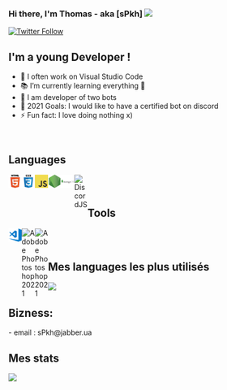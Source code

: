 ### Hi there, I'm Thomas - aka [sPkh] <img src="https://github.com/thomasbnt/thomasbnt/blob/me/assets/hi.gif" width="25px">

[![Twitter Follow](https://img.shields.io/twitter/follow/kud3re?color=1DA1F2&logo=twitter&style=for-the-badge)](https://twitter.com/kud3re)

## I'm a young Developer !
- 🌙 I often work on Visual Studio Code
- 📚 I’m currently learning everything 🤣
- 🔩 I am developer of two bots
- 💫 2021 Goals: I would like to have a certified bot on discord
- ⚡ Fun fact: I love doing nothing x)
<br />

## Languages
<p>
<img align="left" alt="HTML5" width="26px" src="https://raw.githubusercontent.com/github/explore/80688e429a7d4ef2fca1e82350fe8e3517d3494d/topics/html/html.png" />
<img align="left" alt="CSS3" width="26px" src="https://raw.githubusercontent.com/github/explore/80688e429a7d4ef2fca1e82350fe8e3517d3494d/topics/css/css.png" />
<img align="left" alt="JavaScript" width="26px" src="https://raw.githubusercontent.com/github/explore/80688e429a7d4ef2fca1e82350fe8e3517d3494d/topics/javascript/javascript.png" />
<img align="left" alt="Node.js" width="26px" src="https://raw.githubusercontent.com/github/explore/80688e429a7d4ef2fca1e82350fe8e3517d3494d/topics/nodejs/nodejs.png" />
<img align="left" alt="MongoDB" width="26px" src="https://raw.githubusercontent.com/github/explore/80688e429a7d4ef2fca1e82350fe8e3517d3494d/topics/mongodb/mongodb.png" />
<img align="left" alt="DiscordJS" width="26px" src="https://external-content.duckduckgo.com/iu/?u=https%3A%2F%2Fjasonhaxstuff.gallerycdn.vsassets.io%2Fextensions%2Fjasonhaxstuff%2Fdiscord-js-tools%2F0.0.3%2F1530824658924%2FMicrosoft.VisualStudio.Services.Icons.Default&f=1&nofb=1" />
</p>

<br/>
<br/>

## Tools
<p>
<img align="left" alt="Visual Studio Code" width="26px" src="https://raw.githubusercontent.com/github/explore/80688e429a7d4ef2fca1e82350fe8e3517d3494d/topics/visual-studio-code/visual-studio-code.png" />
<img align="left" alt="Adobe Photoshop 2021" width="26px" src="https://th.wizcase.com/wp-content/uploads/2020/02/Photoshop-logo.png" />
<img align="left" alt="Adobe Photoshop 2021" width="26px" src="https://git-scm.com/images/logos/downloads/Git-Icon-1788C.png" />
</p>

<br/>
<br/>

## Mes languages les plus utilisés
<p>
<img src="https://github-readme-stats.vercel.app/api/top-langs?username=spkh&show_icons=true&theme=tokyonight&layout=compact">
</p>

## Bizness:
<p>
- email :  sPkh@jabber.ua
</p>

## Mes stats
<p>
<img src="https://github-readme-stats.vercel.app/api?username=spkh&&show_icons=true&title_color=ffffff&icon_color=bb2acf&text_color=daf7dc&bg_color=121212">
</p>
